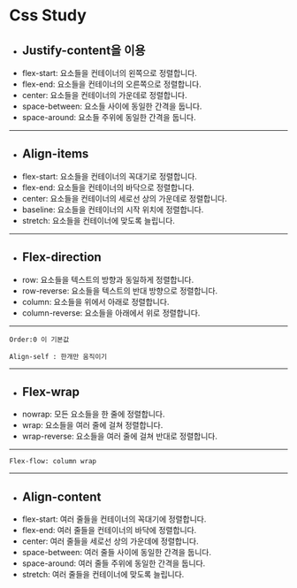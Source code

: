 # Css Study

- ## Justify-content을 이용

* flex-start: 요소들을 컨테이너의 왼쪽으로 정렬합니다.
* flex-end: 요소들을 컨테이너의 오른쪽으로 정렬합니다.
* center: 요소들을 컨테이너의 가운데로 정렬합니다.
* space-between: 요소들 사이에 동일한 간격을 둡니다.
* space-around: 요소들 주위에 동일한 간격을 둡니다.
---

- ## Align-items
* flex-start: 요소들을 컨테이너의 꼭대기로 정렬합니다.
* flex-end: 요소들을 컨테이너의 바닥으로 정렬합니다.
* center: 요소들을 컨테이너의 세로선 상의 가운데로 정렬합니다.
* baseline: 요소들을 컨테이너의 시작 위치에 정렬합니다.
* stretch: 요소들을 컨테이너에 맞도록 늘립니다.
---
* ## Flex-direction
* row: 요소들을 텍스트의 방향과 동일하게 정렬합니다.
* row-reverse: 요소들을 텍스트의 반대 방향으로 정렬합니다.
* column: 요소들을 위에서 아래로 정렬합니다.
* column-reverse: 요소들을 아래에서 위로 정렬합니다.
---
```
Order:0 이 기본값

Align-self : 한개만 움직이기
```
---
* ## Flex-wrap
* nowrap: 모든 요소들을 한 줄에 정렬합니다.
* wrap: 요소들을 여러 줄에 걸쳐 정렬합니다.
* wrap-reverse: 요소들을 여러 줄에 걸쳐 반대로 정렬합니다.
---
```
Flex-flow: column wrap
```
---
* ## Align-content
* flex-start: 여러 줄들을 컨테이너의 꼭대기에 정렬합니다.
* flex-end: 여러 줄들을 컨테이너의 바닥에 정렬합니다.
* center: 여러 줄들을 세로선 상의 가운데에 정렬합니다.
* space-between: 여러 줄들 사이에 동일한 간격을 둡니다.
* space-around: 여러 줄들 주위에 동일한 간격을 둡니다.
* stretch: 여러 줄들을 컨테이너에 맞도록 늘립니다.
